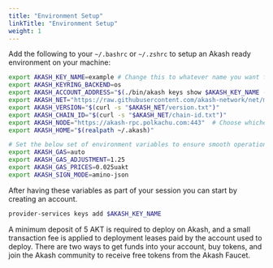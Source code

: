```yaml
---
title: "Environment Setup"
linkTitle: "Environment Setup"
weight: 1
---
```


Add the following to your `~/.bashrc` or `~/.zshrc` to setup an Akash ready environment on your machine:

```bash
export AKASH_KEY_NAME=example # Change this to whatever name you want for your key
export AKASH_KEYRING_BACKEND=os
export AKASH_ACCOUNT_ADDRESS="$(./bin/akash keys show $AKASH_KEY_NAME -a)"
export AKASH_NET="https://raw.githubusercontent.com/akash-network/net/master/mainnet"
export AKASH_VERSION="$(curl -s "$AKASH_NET/version.txt")"
export AKASH_CHAIN_ID="$(curl -s "$AKASH_NET/chain-id.txt")"
export AKASH_NODE="https://akash-rpc.polkachu.com:443"  # Choose whichever node you prefer
export AKASH_HOME="$(realpath ~/.akash)"

# Set the below set of environment variables to ensure smooth operation
export AKASH_GAS=auto
export AKASH_GAS_ADJUSTMENT=1.25
export AKASH_GAS_PRICES=0.025uakt
export AKASH_SIGN_MODE=amino-json
```

After having these variables as part of your session you can start by creating an account.
```bash
provider-services keys add $AKASH_KEY_NAME
```

A minimum deposit of 5 AKT is required to deploy on Akash, and a small transaction fee is applied to deployment leases paid by the account used to deploy.
There are two ways to get funds into your account, buy tokens, and join the Akash community to receive free tokens from the Akash Faucet.